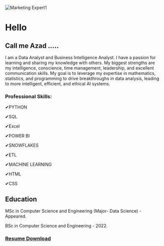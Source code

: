 ![Marketing Expert1](https://github.com/Azad2181/Azad2181/assets/121395998/05281bc8-f6db-485c-bbcc-9fd05ed330f6)

# Hello
## Call me Azad .....
I am a Data Analyst and Business Intelligence Analyst. I have a passion for learning and sharing my knowledge with others. My biggest strengths are my intelligence, conscience, time management, leadership, and excellent communication skills. My goal is to leverage my expertise in mathematics, statistics, and programming to drive breakthroughs in data analysis, leading to more intelligent, efficient, and ethical AI systems. 

### Professional Skills: 

✔PYTHON

✔SQL 

✔Excel

✔POWER BI

✔SNOWFLAKES

✔ETL

✔MACHINE LEARNING

✔HTML 

✔CSS


## Education
MSc in Computer Science and Engineering (Major- Data Science) - Appeared.

BSc in Computer Science and Engineering - 2022.


### [Resume Download](https://drive.google.com/uc?export=download&id=1oXpiECJn4FJBfrkYzRBCcN2AyGzK5MSR)



